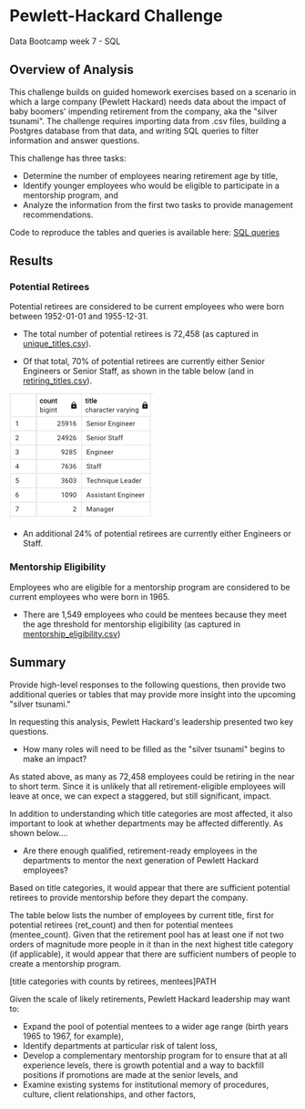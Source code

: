 # Pewlett-Hackard Challenge
Data Bootcamp week 7 - SQL

## Overview of Analysis
This challenge builds on guided homework exercises based on a scenario in which a large company (Pewlett Hackard) needs data about the impact of baby boomers' impending retirement from the company, aka the "silver tsunami". The challenge requires importing data from .csv files, building a Postgres database from that data, and writing SQL queries to filter information and answer questions.

This challenge has three tasks:
* Determine the number of employees nearing retirement age by title,
* Identify younger employees who would be eligible to participate in a mentorship program, and
* Analyze the information from the first two tasks to provide management recommendations.

Code to reproduce the tables and queries is available here: [SQL queries](https://github.com/larabjork/pewlett-hackard-analysis/blob/main/queries/Employee_Database_challenge.sql)

## Results

### Potential Retirees
Potential retirees are considered to be current employees who were born between 1952-01-01 and 1955-12-31.

* The total number of potential retirees is 72,458 (as captured in [unique_titles.csv](https://github.com/larabjork/pewlett-hackard-analysis/blob/main/data/unique_titles.csv)).

* Of that total, 70% of potential retirees are currently either Senior Engineers or Senior Staff, as shown in the table below (and in  [retiring_titles.csv](https://github.com/larabjork/pewlett-hackard-analysis/blob/main/data/retiring_titles.csv)).

![table with potential retirees by title](https://github.com/larabjork/pewlett-hackard-analysis/blob/main/resources/retirement_titles_table.png)

* An additional 24% of potential retirees are currently either Engineers or Staff.

### Mentorship Eligibility
Employees who are eligible for a mentorship program are considered to be current employees who were born in 1965.

* There are 1,549 employees who could be mentees because they meet the age threshold for mentorship eligibility (as captured in [mentorship_eligibility.csv](https://github.com/larabjork/pewlett-hackard-analysis/blob/main/data/mentorship_eligibility.csv))

## Summary
Provide high-level responses to the following questions, then provide two additional queries or tables that may provide more insight into the upcoming "silver tsunami."

In requesting this analysis, Pewlett Hackard's leadership presented two key questions. 

* How many roles will need to be filled as the "silver tsunami" begins to make an impact?

As stated above, as many as 72,458 employees could be retiring in the near to short term. Since it is unlikely that all retirement-eligible employees will leave at once, we can expect a staggered, but still significant, impact.  

In addition to understanding which title categories are most affected, it also important to look at whether departments may be affected differently. As shown below....


* Are there enough qualified, retirement-ready employees in the departments to mentor the next generation of Pewlett Hackard employees? 

Based on title categories, it would appear that there are sufficient potential retirees to provide mentorship before they depart the company. 

The table below lists the number of employees by current title, first for potential retirees (ret_count) and then for potential mentees (mentee_count). Given that the retirement pool has at least one if not two orders of magnitude more people in it than in the next highest title category (if applicable), it would appear that there are sufficient numbers of people to create a mentorship program.

[title categories with counts by retirees, mentees]PATH

Given the scale of likely retirements, Pewlett Hackard leadership may want to:

* Expand the pool of potential mentees to a wider age range (birth years 1965 to 1967, for example),
* Identify departments at particular risk of talent loss,
* Develop a complementary mentorship program for to ensure that at all experience levels, there is growth potential and a way to backfill positions if promotions are made at the senior levels, and
* Examine existing systems for institutional memory of procedures, culture, client relationships, and other factors,







